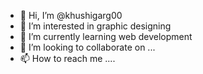 - 👋 Hi, I’m @khushigarg00
- 👀 I’m interested in graphic designing
- 🌱 I’m currently learning web development
- 💞️ I’m looking to collaborate on ...
- 📫 How to reach me ....

<!---
khushigarg00/khushigarg00 is a ✨ special ✨ repository because its `README.md` (this file) appears on your GitHub profile.
You can click the Preview link to take a look at your changes.
--->
